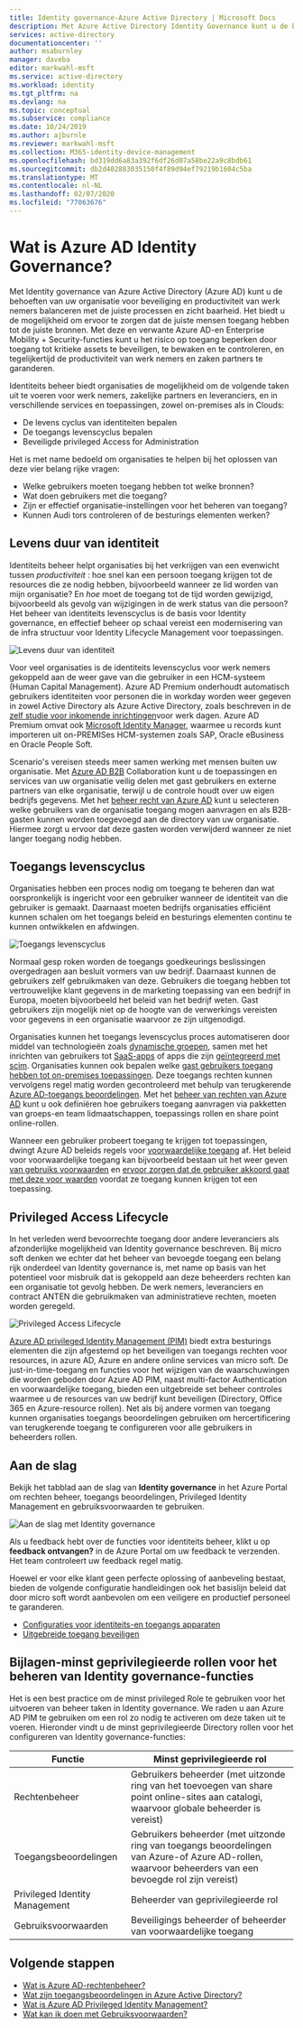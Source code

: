 ```yaml
---
title: Identity governance-Azure Active Directory | Microsoft Docs
description: Met Azure Active Directory Identity Governance kunt u de behoeften van uw organisatie voor beveiliging en productiviteit van werk nemers verdelen met de juiste processen en zicht baarheid.
services: active-directory
documentationcenter: ''
author: msaburnley
manager: daveba
editor: markwahl-msft
ms.service: active-directory
ms.workload: identity
ms.tgt_pltfrm: na
ms.devlang: na
ms.topic: conceptual
ms.subservice: compliance
ms.date: 10/24/2019
ms.author: ajburnle
ms.reviewer: markwahl-msft
ms.collection: M365-identity-device-management
ms.openlocfilehash: bd319dd6a83a392f6df26d07a58be22a9c8bdb61
ms.sourcegitcommit: db2d402883035150f4f89d94ef79219b1604c5ba
ms.translationtype: MT
ms.contentlocale: nl-NL
ms.lasthandoff: 02/07/2020
ms.locfileid: "77063676"
---
```

# <a name="what-is-azure-ad-identity-governance"></a>Wat is Azure AD Identity Governance?

Met Identity governance van Azure Active Directory (Azure AD) kunt u de behoeften van uw organisatie voor beveiliging en productiviteit van werk nemers balanceren met de juiste processen en zicht baarheid. Het biedt u de mogelijkheid om ervoor te zorgen dat de juiste mensen toegang hebben tot de juiste bronnen. Met deze en verwante Azure AD-en Enterprise Mobility + Security-functies kunt u het risico op toegang beperken door toegang tot kritieke assets te beveiligen, te bewaken en te controleren, en tegelijkertijd de productiviteit van werk nemers en zaken partners te garanderen.  

Identiteits beheer biedt organisaties de mogelijkheid om de volgende taken uit te voeren voor werk nemers, zakelijke partners en leveranciers, en in verschillende services en toepassingen, zowel on-premises als in Clouds:

- De levens cyclus van identiteiten bepalen
- De toegangs levenscyclus bepalen
- Beveiligde privileged Access for Administration

Het is met name bedoeld om organisaties te helpen bij het oplossen van deze vier belang rijke vragen:

- Welke gebruikers moeten toegang hebben tot welke bronnen?
- Wat doen gebruikers met die toegang?
- Zijn er effectief organisatie-instellingen voor het beheren van toegang?
- Kunnen Audi tors controleren of de besturings elementen werken?

## <a name="identity-lifecycle"></a>Levens duur van identiteit

Identiteits beheer helpt organisaties bij het verkrijgen van een evenwicht tussen *productiviteit* : hoe snel kan een persoon toegang krijgen tot de resources die ze nodig hebben, bijvoorbeeld wanneer ze lid worden van mijn organisatie? En *hoe* moet de toegang tot de tijd worden gewijzigd, bijvoorbeeld als gevolg van wijzigingen in de werk status van die persoon?  Het beheer van identiteits levenscyclus is de basis voor Identity governance, en effectief beheer op schaal vereist een modernisering van de infra structuur voor Identity Lifecycle Management voor toepassingen.

![Levens duur van identiteit](./media/identity-governance-overview/identity-lifecycle.png)

Voor veel organisaties is de identiteits levenscyclus voor werk nemers gekoppeld aan de weer gave van die gebruiker in een HCM-systeem (Human Capital Management).  Azure AD Premium onderhoudt automatisch gebruikers identiteiten voor personen die in workday worden weer gegeven in zowel Active Directory als Azure Active Directory, zoals beschreven in de [zelf studie voor inkomende inrichtingen](../saas-apps/workday-inbound-tutorial.md)voor werk dagen.  Azure AD Premium omvat ook [Microsoft Identity Manager](/microsoft-identity-manager/), waarmee u records kunt importeren uit on-PREMISes HCM-systemen zoals SAP, Oracle eBusiness en Oracle People Soft.

Scenario's vereisen steeds meer samen werking met mensen buiten uw organisatie. Met [Azure AD B2B](/azure/active-directory/b2b/) Collaboration kunt u de toepassingen en services van uw organisatie veilig delen met gast gebruikers en externe partners van elke organisatie, terwijl u de controle houdt over uw eigen bedrijfs gegevens.  Met het [beheer recht van Azure AD](entitlement-management-overview.md) kunt u selecteren welke gebruikers van de organisatie toegang mogen aanvragen en als B2B-gasten kunnen worden toegevoegd aan de directory van uw organisatie. Hiermee zorgt u ervoor dat deze gasten worden verwijderd wanneer ze niet langer toegang nodig hebben.

## <a name="access-lifecycle"></a>Toegangs levenscyclus

Organisaties hebben een proces nodig om toegang te beheren dan wat oorspronkelijk is ingericht voor een gebruiker wanneer de identiteit van die gebruiker is gemaakt.  Daarnaast moeten bedrijfs organisaties efficiënt kunnen schalen om het toegangs beleid en besturings elementen continu te kunnen ontwikkelen en afdwingen.

![Toegangs levenscyclus](./media/identity-governance-overview/access-lifecycle.png)

Normaal gesp roken worden de toegangs goedkeurings beslissingen overgedragen aan besluit vormers van uw bedrijf.  Daarnaast kunnen de gebruikers zelf gebruikmaken van deze.  Gebruikers die toegang hebben tot vertrouwelijke klant gegevens in de marketing toepassing van een bedrijf in Europa, moeten bijvoorbeeld het beleid van het bedrijf weten. Gast gebruikers zijn mogelijk niet op de hoogte van de verwerkings vereisten voor gegevens in een organisatie waarvoor ze zijn uitgenodigd.

Organisaties kunnen het toegangs levenscyclus proces automatiseren door middel van technologieën zoals [dynamische groepen](../users-groups-roles/groups-dynamic-membership.md), samen met het inrichten van gebruikers tot [SaaS-apps](../saas-apps/tutorial-list.md) of apps die zijn [geïntegreerd met scim](../app-provisioning/use-scim-to-provision-users-and-groups.md).  Organisaties kunnen ook bepalen welke [gast gebruikers toegang hebben tot on-premises toepassingen](../b2b/hybrid-cloud-to-on-premises.md).  Deze toegangs rechten kunnen vervolgens regel matig worden gecontroleerd met behulp van terugkerende [Azure AD-toegangs beoordelingen](access-reviews-overview.md).   Met het [beheer van rechten van Azure AD](entitlement-management-overview.md) kunt u ook definiëren hoe gebruikers toegang aanvragen via pakketten van groeps-en team lidmaatschappen, toepassings rollen en share point online-rollen.

Wanneer een gebruiker probeert toegang te krijgen tot toepassingen, dwingt Azure AD beleids regels voor [voorwaardelijke toegang](/azure/active-directory/conditional-access/) af. Het beleid voor voorwaardelijke toegang kan bijvoorbeeld bestaan uit het weer geven [van gebruiks voorwaarden](../conditional-access/terms-of-use.md) en [ervoor zorgen dat de gebruiker akkoord gaat met deze voor waarden](../conditional-access/require-tou.md) voordat ze toegang kunnen krijgen tot een toepassing.

## <a name="privileged-access-lifecycle"></a>Privileged Access Lifecycle

In het verleden werd bevoorrechte toegang door andere leveranciers als afzonderlijke mogelijkheid van Identity governance beschreven. Bij micro soft denken we echter dat het beheer van bevoegde toegang een belang rijk onderdeel van Identity governance is, met name op basis van het potentieel voor misbruik dat is gekoppeld aan deze beheerders rechten kan een organisatie tot gevolg hebben. De werk nemers, leveranciers en contract ANTEN die gebruikmaken van administratieve rechten, moeten worden geregeld.

![Privileged Access Lifecycle](./media/identity-governance-overview/privileged-access-lifecycle.png)

[Azure AD privileged Identity Management (PIM)](../privileged-identity-management/pim-configure.md) biedt extra besturings elementen die zijn afgestemd op het beveiligen van toegangs rechten voor resources, in azure AD, Azure en andere online services van micro soft.  De just-in-time-toegang en functies voor het wijzigen van de waarschuwingen die worden geboden door Azure AD PIM, naast multi-factor Authentication en voorwaardelijke toegang, bieden een uitgebreide set beheer controles waarmee u de resources van uw bedrijf kunt beveiligen (Directory, Office 365 en Azure-resource rollen). Net als bij andere vormen van toegang kunnen organisaties toegangs beoordelingen gebruiken om hercertificering van terugkerende toegang te configureren voor alle gebruikers in beheerders rollen.

## <a name="getting-started"></a>Aan de slag

Bekijk het tabblad aan de slag van **Identity governance** in het Azure Portal om rechten beheer, toegangs beoordelingen, Privileged Identity Management en gebruiksvoorwaarden te gebruiken.

![Aan de slag met Identity governance](./media/identity-governance-overview/getting-started.png)


Als u feedback hebt over de functies voor identiteits beheer, klikt u op **feedback ontvangen?** in de Azure Portal om uw feedback te verzenden. Het team controleert uw feedback regel matig.

Hoewel er voor elke klant geen perfecte oplossing of aanbeveling bestaat, bieden de volgende configuratie handleidingen ook het basislijn beleid dat door micro soft wordt aanbevolen om een veiligere en productief personeel te garanderen.

- [Configuraties voor identiteits-en toegangs apparaten](/microsoft-365/enterprise/microsoft-365-policies-configurations)
- [Uitgebreide toegang beveiligen](../users-groups-roles/directory-admin-roles-secure.md)

## <a name="appendix---least-privileged-roles-for-managing-in-identity-governance-features"></a>Bijlagen-minst geprivilegieerde rollen voor het beheren van Identity governance-functies

Het is een best practice om de minst privileged Role te gebruiken voor het uitvoeren van beheer taken in Identity governance. We raden u aan Azure AD PIM te gebruiken om een rol zo nodig te activeren om deze taken uit te voeren. Hieronder vindt u de minst geprivilegieerde Directory rollen voor het configureren van Identity governance-functies:

| Functie | Minst geprivilegieerde rol |
| ------- | --------------------- |
| Rechtenbeheer | Gebruikers beheerder (met uitzonde ring van het toevoegen van share point online-sites aan catalogi, waarvoor globale beheerder is vereist) |
| Toegangsbeoordelingen | Gebruikers beheerder (met uitzonde ring van toegangs beoordelingen van Azure-of Azure AD-rollen, waarvoor beheerders van een bevoegde rol zijn vereist) |
|Privileged Identity Management | Beheerder van geprivilegieerde rol |
| Gebruiksvoorwaarden | Beveiligings beheerder of beheerder van voorwaardelijke toegang |

## <a name="next-steps"></a>Volgende stappen

- [Wat is Azure AD-rechtenbeheer?](entitlement-management-overview.md)
- [Wat zijn toegangsbeoordelingen in Azure Active Directory?](access-reviews-overview.md)
- [Wat is Azure AD Privileged Identity Management?](../privileged-identity-management/pim-configure.md)
- [Wat kan ik doen met Gebruiksvoorwaarden?](active-directory-tou.md)


